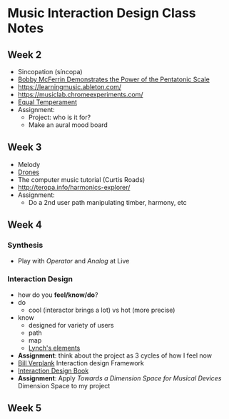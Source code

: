 # Music Interaction Design Class Notes

## Week 2
* Sincopation (síncopa)
* [Bobby McFerrin Demonstrates the Power of the Pentatonic Scale](https://www.youtube.com/watch?v=ne6tB2KiZuk)
* https://learningmusic.ableton.com/
* https://musiclab.chromeexperiments.com/
* [Equal Temperament](https://en.wikipedia.org/wiki/Equal_temperament)
* Assignment:
  * Project: who is it for?
  * Make an aural mood board

## Week 3
* Melody
* [Drones](https://en.wikipedia.org/wiki/Drone_(music))
* The computer music tutorial (Curtis Roads)
* http://teropa.info/harmonics-explorer/
* Assignment:
  * Do a 2nd user path manipulating timber, harmony, etc

## Week 4
### Synthesis
  * Play with *Operator* and *Analog* at Live
### Interaction Design
* how do you **feel/know/do**?
* do
  * cool (interactor brings a lot) vs hot (more precise)
* know
  * designed for variety of users
  * path
  * map
  * [Lynch's elements](https://bcamarsharchi525.wordpress.com/2013/03/05/lynchs-five-elements/)
* **Assignment**: think about the project as 3 cycles of how I feel now
* [Bill Verplank](http://billverplank.com/IxDSketchBook.pdf) Interaction design Framework
* [Interaction Design Book](https://arl.human.cornell.edu/879Readings/Interaction%20Design%20-%20Beyond%20Human-Computer%20Interaction.pdf)
* **Assignment**: Apply *Towards a Dimension Space for Musical Devices* Dimension Space to my project

## Week 5
